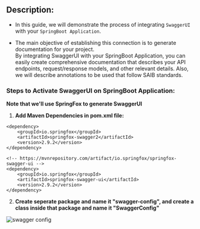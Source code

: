 ## Description:  
* In this guide, we will demonstrate the process of integrating `SwaggerUI` with your `SpringBoot Application`.  

* The main objective of establishing this connection is to generate documentation for your project.  
By integrating SwaggerUI with your SpringBoot Application, you can easily create comprehensive documentation that describes your API endpoints, request/response models, and other relevant details. Also, we will describe annotations to be used that follow SAIB standards.  

### Steps to Activate SwaggerUI on SpringBoot Application:  
**Note that we'll use SpringFox to generate SwaggerUI**

1. **Add Maven Dependencies in pom.xml file:**  

```
<dependency>
	<groupId>io.springfox</groupId>
	<artifactId>springfox-swagger2</artifactId>
	<version>2.9.2</version>
</dependency>  

<!-- https://mvnrepository.com/artifact/io.springfox/springfox-swagger-ui -->
<dependency>
	<groupId>io.springfox</groupId>
	<artifactId>springfox-swagger-ui</artifactId>
	<version>2.9.2</version>
</dependency>
```  

2. **Create seperate package and name it "swagger-config", and create a class inside that package and name it "SwaggerConfig"**  

![swagger config](https://github.com/RSamaraFintechpath/FailProject/assets/125183735/222628df-a36b-4130-8b56-e9399fe3de5d)






